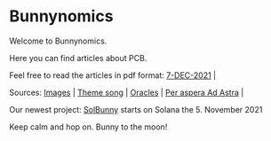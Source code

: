# Bunnynomics
Welcome to Bunnynomics. 

Here you can find articles about PCB.

Feel free to read the articles in pdf format: [7-DEC-2021](https://github.com/BunnyNomics101/Bunnynomics/blob/ca23bceb351674713bc37874a33ffc3f34b37589/SolBunny%20Genesis%201/SolBunny%20Genesis.pdf) |

Sources: [Images](https://github.com/BunnyNomics101/Bunnynomics/tree/main/images) | [Theme song](https://www.youtube.com/watch?v=sLEucUCYDnI) | [Oracles](https://www.youtube.com/watch?v=5eeftov3Psk) | [Per aspera Ad Astra](https://www.youtube.com/watch?v=tQbNV0bAK8E) |

Our newest project: [SolBunny](https://solbunny.io) starts on Solana the 5. November 2021

Keep calm and hop on. Bunny to the moon! 

